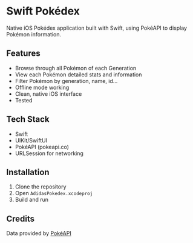 # Swift Pokédex

Native iOS Pokédex application built with Swift, using PokéAPI to display Pokémon information.

## Features

- Browse through all Pokémon of each Generation
- View each Pokémon detailed stats and information
- Filter Pokémon by generation, name, id...
- Offline mode working
- Clean, native iOS interface
- Tested

## Tech Stack

- Swift
- UIKit/SwiftUI
- PokéAPI (pokeapi.co)
- URLSession for networking

## Installation

1. Clone the repository
2. Open `AdidasPokedex.xcodeproj`
3. Build and run

## Credits

Data provided by [PokéAPI](https://pokeapi.co/)

